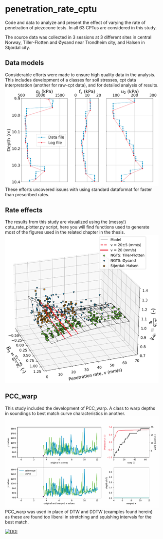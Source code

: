 # penetration_rate_cptu
Code and data to analyze and present the effect of varying the rate of penetration of piezocone tests.  In all 63 CPTus are considered in this study.

The source data was collected in 3 sessions at 3 different sites in central Norway, Tiller-Flotten and Øysand near Trondheim city, and Halsen in Stjørdal city.

## Data models
Considerable efforts were made to ensure high quality data in the analysis.  This includes development of a classes for soil stresses,  cpt data interpretation (another for raw-cpt data), and for detailed analysis of results.
![](https://raw.githubusercontent.com/siggimar/penetration_rate_cptu/refs/heads/main/data_vs_raw_40.png)
These efforts uncovered issues with using standard dataformat for faster than prescribed rates.

## Rate effects
The results from this study are visualized using the (messy!) cptu_rate_plotter.py script, here you will find functions used to generate most of the figures used in the related chapter in the thesis.
![](https://raw.githubusercontent.com/siggimar/penetration_rate_cptu/refs/heads/main/k_model_bq.png)


## PCC_warp
This study included the development of PCC_warp.  A class to warp depths in soundings to best match curve characteristics in another.
![](https://raw.githubusercontent.com/siggimar/penetration_rate_cptu/refs/heads/main/PCC_warp%20example_HALS02.gif)
PCC_warp was used in place of DTW and DDTW (examples found herein) as these are found too liberal in stretching and squishing intervals for the best match.

[![DOI](https://zenodo.org/badge/DOI/10.5281/zenodo.14838136.svg)](https://doi.org/10.5281/zenodo.14838136)
